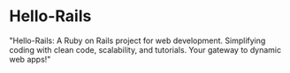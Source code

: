 # Hello-Rails
"Hello-Rails: A Ruby on Rails project for web development. Simplifying coding with clean code, scalability, and tutorials. Your gateway to dynamic web apps!"
